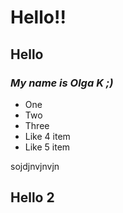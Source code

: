 # Hello!!
## Hello
### _My name is Olga K ;)_
* One 
* Two
* Three 
* Like 4 item
* Like 5 item


sojdjnvjnvjn

## Hello 2

